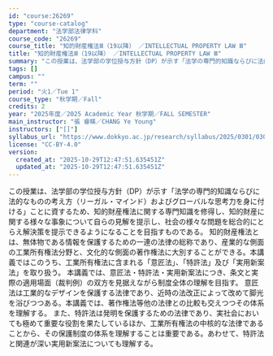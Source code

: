 ```yaml
---
id: "course:26269"
type: "course-catalog"
department: "法学部法律学科"
course_code: "26269"
course_title: "知的財産権法Ⅲ（19以降） ／INTELLECTUAL PROPERTY LAW Ⅲ"
title: "知的財産権法Ⅲ（19以降） ／INTELLECTUAL PROPERTY LAW Ⅲ"
summary: "この授業は、法学部の学位授与方針（DP）が示す「法学の専門的知識ならびに法的なものの考え方（リーガル・マインド）およびグローバルな思考力を身に付ける」ことに資するため、知的財産権法に関する専門知識を修得し、知的財産に関する様々な事象について…"
tags: []
campus: ""
term: ""
period: "火1／Tue 1"
course_type: "秋学期／Fall"
credits: 2
year: "2025年度／2025 Academic Year 秋学期／FALL SEMESTER"
main_instructor: "張 睿暎／CHANG Ye Young"
instructors: ["[]"]
syllabus_url: "https://www.dokkyo.ac.jp/research/syllabus/2025/0301/0301_26269_ja_JP.html"
license: "CC-BY-4.0"
version:
  created_at: "2025-10-29T12:47:51.635451Z"
  updated_at: "2025-10-29T12:47:51.635451Z"
---
```

この授業は、法学部の学位授与方針（DP）が示す「法学の専門的知識ならびに法的なものの考え方（リーガル・マインド）およびグローバルな思考力を身に付ける」ことに資するため、知的財産権法に関する専門知識を修得し、知的財産に関する様々な事象について自らの見解を提示し、社会の様々な問題を総合的にとらえ解決策を提示できるようになることを目指すものである。 知的財産権法とは、無体物である情報を保護するための一連の法律の総称であり、産業的な側面の工業所有権法分野と、文化的な側面の著作権法に大別することができる。本講義ではこのうち、工業所有権法に含まれる「意匠法」、「特許法」及び「実用新案法」を取り扱う。 本講義では、意匠法・特許法・実用新案法につき、条文と実際の適用場面（裁判例）の双方を見据えながら制度全体の理解を目指す。 意匠法は工業的なデザインを保護する法律であり、近時の法改正によって改めて脚光を浴びつつある。本講義では、著作権法等他の法律との比較も交えつつその体系を理解する。 また、特許法は発明を保護するための法律であり、実社会においても極めて重要な役割を果たしているほか、工業所有権法の中核的な法律であることから、その保護制度の体系を理解することは重要である。あわせて、特許法と関連が深い実用新案法についても理解する。
